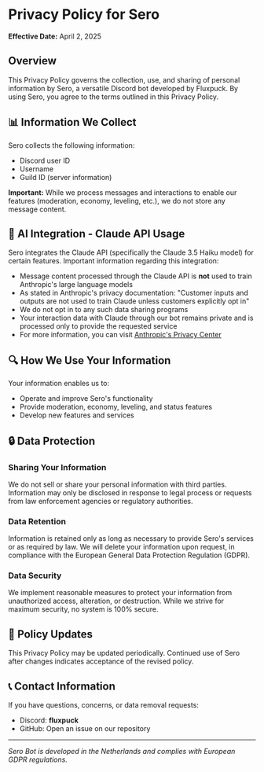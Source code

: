 # Privacy Policy for Sero

**Effective Date:** April 2, 2025

## Overview

This Privacy Policy governs the collection, use, and sharing of personal information by Sero, a versatile Discord bot developed by Fluxpuck. By using Sero, you agree to the terms outlined in this Privacy Policy.

## 📊 Information We Collect

Sero collects the following information:
- Discord user ID
- Username
- Guild ID (server information)

**Important:** While we process messages and interactions to enable our features (moderation, economy, leveling, etc.), we do not store any message content.

## 🤖 AI Integration - Claude API Usage

Sero integrates the Claude API (specifically the Claude 3.5 Haiku model) for certain features. Important information regarding this integration:

- Message content processed through the Claude API is **not** used to train Anthropic's large language models
- As stated in Anthropic's privacy documentation: "Customer inputs and outputs are not used to train Claude unless customers explicitly opt in"
- We do not opt in to any such data sharing programs
- Your interaction data with Claude through our bot remains private and is processed only to provide the requested service
- For more information, you can visit [Anthropic's Privacy Center](https://privacy.anthropic.com/en/articles/7996868-is-my-data-used-for-model-training)

## 🔍 How We Use Your Information

Your information enables us to:
- Operate and improve Sero's functionality
- Provide moderation, economy, leveling, and status features
- Develop new features and services

## 🔒 Data Protection

### Sharing Your Information
We do not sell or share your personal information with third parties. Information may only be disclosed in response to legal process or requests from law enforcement agencies or regulatory authorities.

### Data Retention
Information is retained only as long as necessary to provide Sero's services or as required by law. We will delete your information upon request, in compliance with the European General Data Protection Regulation (GDPR).

### Data Security
We implement reasonable measures to protect your information from unauthorized access, alteration, or destruction. While we strive for maximum security, no system is 100% secure.

## 📝 Policy Updates

This Privacy Policy may be updated periodically. Continued use of Sero after changes indicates acceptance of the revised policy.

## 📞 Contact Information

If you have questions, concerns, or data removal requests:
- Discord: **fluxpuck**
- GitHub: Open an issue on our repository

---

*Sero Bot is developed in the Netherlands and complies with European GDPR regulations.*

